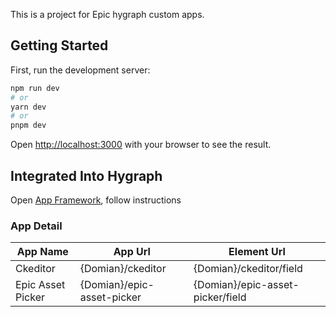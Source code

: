 This is a project for Epic hygraph custom apps.

## Getting Started

First, run the development server:

```bash
npm run dev
# or
yarn dev
# or
pnpm dev
```

Open [http://localhost:3000](http://localhost:3000) with your browser to see the result.

## Integrated Into Hygraph

Open [App Framework](https://hygraph.com/docs/app-framework/first-steps/overview), follow instructions

### App Detail

| App Name | App Url | Element Url |
| ----  | --- | ---  |
| Ckeditor | {Domian}/ckeditor | {Domian}/ckeditor/field |
| Epic Asset Picker | {Domian}/epic-asset-picker | {Domian}/epic-asset-picker/field |
